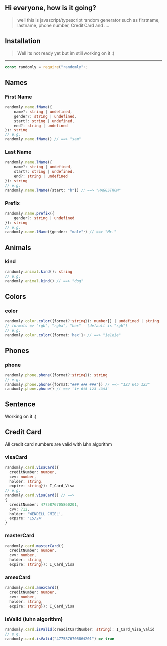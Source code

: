## Hi everyone, how is it going?
> well this is javascript/typescript random generator 
> such as firstname, lastname, phone number, Credit Card and ....


## Installation

> Well its not ready yet but im still working on it :)

---

``` javascript
const randomly = require("randomly");
```

## Names
### First Name
``` typescript
randomly.name.fName({
    name?: string | undefined,
    gender?: string | undefined,
    start?: string | undefined,
    end?: string | undefined
}): string
// e.g.
randomly.name.fName() // ==> "sam"
```
### Last Name
``` typescript
randomly.name.lName({
    name?: string | undefined,
    start?: string | undefined,
    end?: string | undefined
}): string
// e.g.
randomly.name.lName({start: "h"}) // ==> "HAGGSTROM"
```
### Prefix
``` typescript
randomly.name.prefix({
    gender?: string | undefined
}): string
// e.g.
randomly.name.lName({gender: "male"}) // ==> "Mr."
```
## Animals
### kind
``` typescript
randomly.animal.kind(): string
// e.g.
randomly.animal.kind() // ==> "dog"
```
## Colors
### color
``` typescript
randomly.color.color({format?:string}): number[] | undefined | string
// formats => "rgb", "rgba", "hex" - (default is "rgb")
// e.g.
randomly.color.color({format:'hex'}) // ==> "1e1e1e"
```
## Phones
### phone
``` typescript
randomly.phone.phone({format?:string}): string
// e.g.
randomly.phone.phone({format:"### ### ###"}) // ==> "123 645 123"
randomly.phone.phone() // ==> "1+ 645 123 4343"
```
## Sentence
Working on it :)

## Credit Card
All credit card numbers are valid with luhn algorithm 
### visaCard
``` typescript
randomly.card.visaCard({
  creditNumber: number,
  cvv: number,
  holder: string,
  expire: string}): I_Card_Visa
// e.g.
randomly.card.visaCard() // ==>
{
  creditNumber: 4775876705860201,
  cvv: 712,
  holder: 'WENDELL CMIEL',
  expire: '15/24'
}
```
### masterCard
``` typescript
randomly.card.masterCard({
  creditNumber: number,
  cvv: number,
  holder: string,
  expire: string}): I_Card_Visa
```
### amexCard
``` typescript
randomly.card.amexCard({
  creditNumber: number,
  cvv: number,
  holder: string,
  expire: string}): I_Card_Visa
```
### isValid (luhn algorithm)
``` typescript
randomly.card.isValid(creaditCardNumber: string): I_Card_Visa_Valid 
// e.g.
randomly.card.isValid("4775876705860201") => true
```

